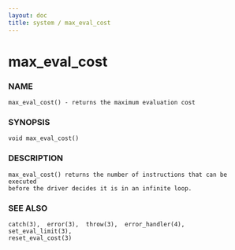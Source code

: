 ```yaml
---
layout: doc
title: system / max_eval_cost
---
```

# max_eval_cost

### NAME

    max_eval_cost() - returns the maximum evaluation cost

### SYNOPSIS

    void max_eval_cost()

### DESCRIPTION

    max_eval_cost() returns the number of instructions that can be executed
    before the driver decides it is in an infinite loop.

### SEE ALSO

    catch(3),  error(3),  throw(3),  error_handler(4),   set_eval_limit(3),
    reset_eval_cost(3)
